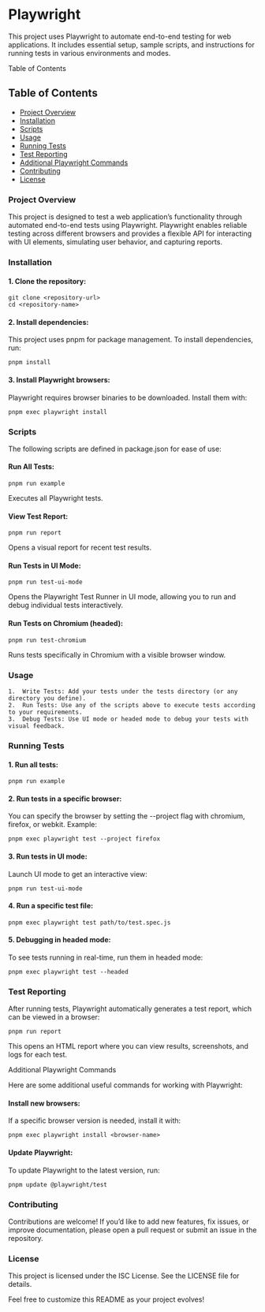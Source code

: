 # Playwright

This project uses Playwright to automate end-to-end testing for web applications. It includes essential setup, sample scripts, and instructions for running tests in various environments and modes.

Table of Contents

## Table of Contents

- [Project Overview](#project-overview)
- [Installation](#installation)
- [Scripts](#scripts)
- [Usage](#usage)
- [Running Tests](#running-tests)
- [Test Reporting](#test-reporting)
- [Additional Playwright Commands](#additional-playwright-commands)
- [Contributing](#contributing)
- [License](#license)

### Project Overview

This project is designed to test a web application’s functionality through automated end-to-end tests using Playwright. Playwright enables reliable testing across different browsers and provides a flexible API for interacting with UI elements, simulating user behavior, and capturing reports.

### Installation

#### 1.	Clone the repository:

    git clone <repository-url>
    cd <repository-name>


#### 2.	Install dependencies:
This project uses pnpm for package management. To install dependencies, run:

    pnpm install


#### 3.	Install Playwright browsers:
Playwright requires browser binaries to be downloaded. Install them with:

    pnpm exec playwright install


### Scripts

The following scripts are defined in package.json for ease of use:

#### Run All Tests:

    pnpm run example

Executes all Playwright tests.

#### View Test Report:

    pnpm run report

Opens a visual report for recent test results.

#### Run Tests in UI Mode:

    pnpm run test-ui-mode

Opens the Playwright Test Runner in UI mode, allowing you to run and debug individual tests interactively.

#### Run Tests on Chromium (headed):

    pnpm run test-chromium

Runs tests specifically in Chromium with a visible browser window.

### Usage

	1.	Write Tests: Add your tests under the tests directory (or any directory you define).
	2.	Run Tests: Use any of the scripts above to execute tests according to your requirements.
	3.	Debug Tests: Use UI mode or headed mode to debug your tests with visual feedback.

### Running Tests

#### 1.	Run all tests:

    pnpm run example


#### 2.	Run tests in a specific browser:
You can specify the browser by setting the --project flag with chromium, firefox, or webkit. Example:

    pnpm exec playwright test --project firefox

#### 3.	Run tests in UI mode:
Launch UI mode to get an interactive view:

    pnpm run test-ui-mode


#### 4.	Run a specific test file:

    pnpm exec playwright test path/to/test.spec.js


#### 5.	Debugging in headed mode:
To see tests running in real-time, run them in headed mode:

    pnpm exec playwright test --headed


### Test Reporting

After running tests, Playwright automatically generates a test report, which can be viewed in a browser:

    pnpm run report

This opens an HTML report where you can view results, screenshots, and logs for each test.

Additional Playwright Commands

Here are some additional useful commands for working with Playwright:

#### Install new browsers:
If a specific browser version is needed, install it with:

    pnpm exec playwright install <browser-name>


#### Update Playwright:
To update Playwright to the latest version, run:

    pnpm update @playwright/test


### Contributing

Contributions are welcome! If you’d like to add new features, fix issues, or improve documentation, please open a pull request or submit an issue in the repository.

### License

This project is licensed under the ISC License. See the LICENSE file for details.

Feel free to customize this README as your project evolves!